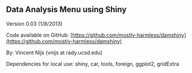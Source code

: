 ## Data Analysis Menu using Shiny
Version 0.03 (1/8/2013)

Code available on GitHub: [https://github.com/mostly-harmless/damshiny](https://github.com/mostly-harmless/damshiny)

By: Vincent Nijs (vnijs at rady.ucsd.edu)

Dependencies for local use: shiny, car, tools, foreign, ggplot2, gridExtra